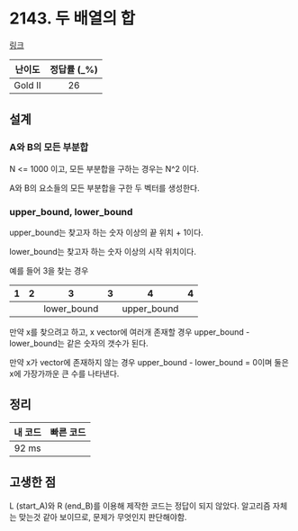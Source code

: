 # 2143. 두 배열의 합

[링크](https://www.acmicpc.net/problem/2143)

| 난이도  | 정답률 (\_%) |
| :-----: | :----------: |
| Gold II |      26      |

## 설계

### A와 B의 모든 부분합

N <= 1000 이고, 모든 부분합을 구하는 경우는 N^2 이다.

A와 B의 요소들의 모든 부분합을 구한 두 벡터를 생성한다.

### upper_bound, lower_bound

upper_bound는 찾고자 하는 숫자 이상의 끝 위치 + 1이다.

lower_bound는 찾고자 하는 숫자 이상의 시작 위치이다.

예를 들어 3을 찾는 경우

|  1  |  2  |      3      |  3  |      4      |  4  |
| :-: | :-: | :---------: | :-: | :---------: | :-: |
|     |     | lower_bound |     | upper_bound |     |

만약 x를 찾으려고 하고, x vector에 여러개 존재할 경우 upper_bound - lower_bound는 같은 숫자의 갯수가 된다.

만약 x가 vector에 존재하지 않는 경우 upper_bound - lower_bound = 0이며 둘은 x에 가장가까운 큰 수를 나타낸다.

## 정리

| 내 코드 | 빠른 코드 |
| :-----: | :-------: |
|  92 ms  |           |

## 고생한 점

L (start_A)와 R (end_B)를 이용해 제작한 코드는 정답이 되지 않았다. 알고리즘 자체는 맞는것 같아 보이므로, 문제가 무엇인지 판단해야함.
